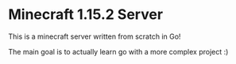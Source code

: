 # Minecraft 1.15.2 Server

This is a minecraft server written from scratch in Go!

The main goal is to actually learn go with a more complex project :)

